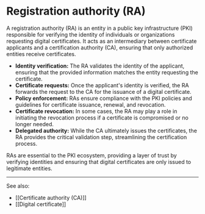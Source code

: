 
# Registration authority (RA)

A registration authority (RA) is an entity in a public key infrastructure (PKI) responsible for verifying the identity of individuals or organizations requesting digital certificates. It acts as an intermediary between certificate applicants and a certification authority (CA), ensuring that only authorized entities receive certificates.

- **Identity verification:** The RA validates the identity of the applicant, ensuring that the provided information matches the entity requesting the certificate.
- **Certificate requests:** Once the applicant's identity is verified, the RA forwards the request to the CA for the issuance of a digital certificate.
- **Policy enforcement:** RAs ensure compliance with the PKI policies and guidelines for certificate issuance, renewal, and revocation.
- **Certificate revocation:** In some cases, the RA may play a role in initiating the revocation process if a certificate is compromised or no longer needed.
- **Delegated authority:** While the CA ultimately issues the certificates, the RA provides the critical validation step, streamlining the certification process.

RAs are essential to the PKI ecosystem, providing a layer of trust by verifying identities and ensuring that digital certificates are only issued to legitimate entities.

---

See also:

- [[Certificate authority (CA)]]
- [[Digital certificate]]